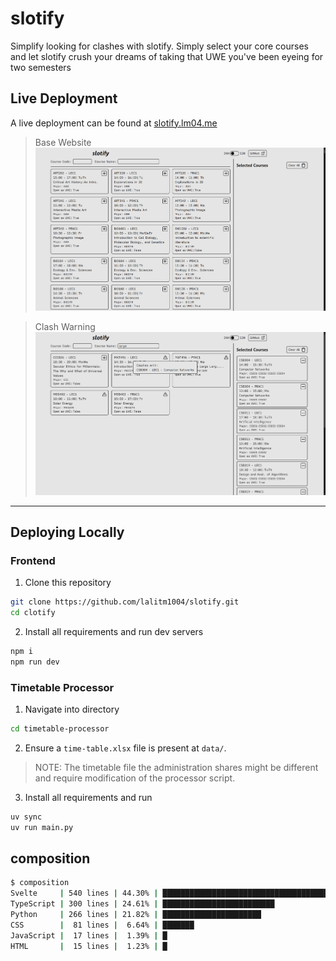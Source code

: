 # slotify
Simplify looking for clashes with slotify. Simply select your core courses and let slotify crush your dreams of taking that UWE you've been eyeing for two semesters


## Live Deployment
A live deployment can be found at [slotify.lm04.me](https://slotify.lm04.me)

> Base Website
> ![](./github-assets/base.png)

> Clash Warning
> ![](./github-assets/clash.png)

---

## Deploying Locally
### Frontend
1. Clone this repository
```bash
git clone https://github.com/lalitm1004/slotify.git
cd clotify
```

2. Install all requirements and run dev servers
```bash
npm i
npm run dev
```

### Timetable Processor
1. Navigate into directory
```bash
cd timetable-processor
```

2. Ensure a `time-table.xlsx` file is present at `data/`.
> NOTE: The timetable file the administration shares might be different and require modification of the processor script. 

3. Install all requirements and run
```bash
uv sync
uv run main.py
```

## composition
```bash
$ composition
Svelte     | 540 lines | 44.30% | ████████████████████████████████████████████
TypeScript | 300 lines | 24.61% | █████████████████████████
Python     | 266 lines | 21.82% | ██████████████████████
CSS        |  81 lines |  6.64% | ███████
JavaScript |  17 lines |  1.39% | █
HTML       |  15 lines |  1.23% | █
```